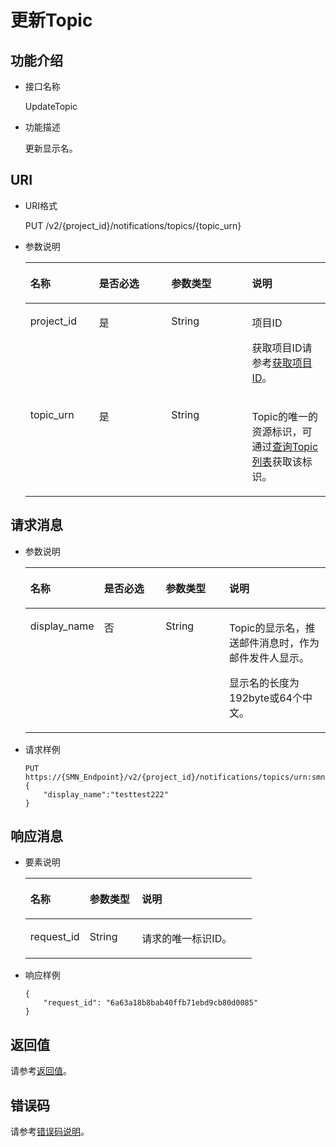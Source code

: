 # 更新Topic<a name="ZH-CN_TOPIC_0036017301"></a>

## 功能介绍<a name="section37714282185146"></a>

-   接口名称

    UpdateTopic


-   功能描述

    更新显示名。


## URI<a name="section46186214185146"></a>

-   URI格式

    PUT /v2/\{project\_id\}/notifications/topics/\{topic\_urn\}


-   参数说明

    <a name="table20000134185146"></a>
    <table><thead align="left"><tr id="row37235592185146"><th class="cellrowborder" valign="top" width="22.887711228877112%" id="mcps1.1.5.1.1"><p id="p63292990185146"><a name="p63292990185146"></a><a name="p63292990185146"></a>名称</p>
    </th>
    <th class="cellrowborder" valign="top" width="24.047595240475953%" id="mcps1.1.5.1.2"><p id="p26458572185146"><a name="p26458572185146"></a><a name="p26458572185146"></a>是否必选</p>
    </th>
    <th class="cellrowborder" valign="top" width="26.957304269573047%" id="mcps1.1.5.1.3"><p id="p62769627185146"><a name="p62769627185146"></a><a name="p62769627185146"></a>参数类型</p>
    </th>
    <th class="cellrowborder" valign="top" width="26.107389261073894%" id="mcps1.1.5.1.4"><p id="p51175059185146"><a name="p51175059185146"></a><a name="p51175059185146"></a>说明</p>
    </th>
    </tr>
    </thead>
    <tbody><tr id="row13917467185146"><td class="cellrowborder" valign="top" width="22.887711228877112%" headers="mcps1.1.5.1.1 "><p id="p53573052185146"><a name="p53573052185146"></a><a name="p53573052185146"></a>project_id</p>
    </td>
    <td class="cellrowborder" valign="top" width="24.047595240475953%" headers="mcps1.1.5.1.2 "><p id="p44449957185146"><a name="p44449957185146"></a><a name="p44449957185146"></a>是</p>
    </td>
    <td class="cellrowborder" valign="top" width="26.957304269573047%" headers="mcps1.1.5.1.3 "><p id="p43676799185146"><a name="p43676799185146"></a><a name="p43676799185146"></a>String</p>
    </td>
    <td class="cellrowborder" valign="top" width="26.107389261073894%" headers="mcps1.1.5.1.4 "><p id="p60845278154921"><a name="p60845278154921"></a><a name="p60845278154921"></a>项目ID</p>
    <p id="p48159858185146"><a name="p48159858185146"></a><a name="p48159858185146"></a>获取项目ID请参考<a href="获取项目ID.md">获取项目ID</a>。</p>
    </td>
    </tr>
    <tr id="row10600782185146"><td class="cellrowborder" valign="top" width="22.887711228877112%" headers="mcps1.1.5.1.1 "><p id="p53356996185146"><a name="p53356996185146"></a><a name="p53356996185146"></a>topic_urn</p>
    </td>
    <td class="cellrowborder" valign="top" width="24.047595240475953%" headers="mcps1.1.5.1.2 "><p id="p26949456185146"><a name="p26949456185146"></a><a name="p26949456185146"></a>是</p>
    </td>
    <td class="cellrowborder" valign="top" width="26.957304269573047%" headers="mcps1.1.5.1.3 "><p id="p35422295185146"><a name="p35422295185146"></a><a name="p35422295185146"></a>String</p>
    </td>
    <td class="cellrowborder" valign="top" width="26.107389261073894%" headers="mcps1.1.5.1.4 "><p id="p50633667185146"><a name="p50633667185146"></a><a name="p50633667185146"></a>Topic的唯一的资源标识，可通过<a href="查询Topic列表.md">查询Topic列表</a>获取该标识。</p>
    </td>
    </tr>
    </tbody>
    </table>


## 请求消息<a name="section18618345185146"></a>

-   参数说明

    <a name="table16833793185146"></a>
    <table><thead align="left"><tr id="row46280455185146"><th class="cellrowborder" valign="top" width="24.55754424557544%" id="mcps1.1.5.1.1"><p id="p57729347185146"><a name="p57729347185146"></a><a name="p57729347185146"></a>名称</p>
    </th>
    <th class="cellrowborder" valign="top" width="20.537946205379455%" id="mcps1.1.5.1.2"><p id="p45565556185146"><a name="p45565556185146"></a><a name="p45565556185146"></a>是否必选</p>
    </th>
    <th class="cellrowborder" valign="top" width="21.15788421157884%" id="mcps1.1.5.1.3"><p id="p66931458185146"><a name="p66931458185146"></a><a name="p66931458185146"></a>参数类型</p>
    </th>
    <th class="cellrowborder" valign="top" width="33.74662533746625%" id="mcps1.1.5.1.4"><p id="p52739028185146"><a name="p52739028185146"></a><a name="p52739028185146"></a>说明</p>
    </th>
    </tr>
    </thead>
    <tbody><tr id="row7465062185146"><td class="cellrowborder" valign="top" width="24.55754424557544%" headers="mcps1.1.5.1.1 "><p id="p690294185146"><a name="p690294185146"></a><a name="p690294185146"></a>display_name</p>
    </td>
    <td class="cellrowborder" valign="top" width="20.537946205379455%" headers="mcps1.1.5.1.2 "><p id="p55913834185146"><a name="p55913834185146"></a><a name="p55913834185146"></a>否</p>
    </td>
    <td class="cellrowborder" valign="top" width="21.15788421157884%" headers="mcps1.1.5.1.3 "><p id="p32726699185146"><a name="p32726699185146"></a><a name="p32726699185146"></a>String</p>
    </td>
    <td class="cellrowborder" valign="top" width="33.74662533746625%" headers="mcps1.1.5.1.4 "><p id="p17720185311254"><a name="p17720185311254"></a><a name="p17720185311254"></a>Topic的显示名，推送邮件消息时，作为邮件发件人显示。</p>
    <p id="p57656838184157"><a name="p57656838184157"></a><a name="p57656838184157"></a>显示名的长度为192byte或64个中文。</p>
    </td>
    </tr>
    </tbody>
    </table>

-   请求样例

    ```
    PUT https://{SMN_Endpoint}/v2/{project_id}/notifications/topics/urn:smn:regionId:f96188c7ccaf4ffba0c9aa149ab2bd57:test_topic_v2
    { 
        "display_name":"testtest222"
    }
    ```


## 响应消息<a name="section11007541185146"></a>

-   要素说明

    <a name="table11342130185146"></a>
    <table><thead align="left"><tr id="row63969717185146"><th class="cellrowborder" valign="top" width="26.16%" id="mcps1.1.4.1.1"><p id="p14164593185146"><a name="p14164593185146"></a><a name="p14164593185146"></a>名称</p>
    </th>
    <th class="cellrowborder" valign="top" width="23.080000000000002%" id="mcps1.1.4.1.2"><p id="p6481381185146"><a name="p6481381185146"></a><a name="p6481381185146"></a>参数类型</p>
    </th>
    <th class="cellrowborder" valign="top" width="50.760000000000005%" id="mcps1.1.4.1.3"><p id="p55229882185146"><a name="p55229882185146"></a><a name="p55229882185146"></a>说明</p>
    </th>
    </tr>
    </thead>
    <tbody><tr id="row42504102185146"><td class="cellrowborder" valign="top" width="26.16%" headers="mcps1.1.4.1.1 "><p id="p20280204185146"><a name="p20280204185146"></a><a name="p20280204185146"></a>request_id</p>
    </td>
    <td class="cellrowborder" valign="top" width="23.080000000000002%" headers="mcps1.1.4.1.2 "><p id="p32083827185146"><a name="p32083827185146"></a><a name="p32083827185146"></a>String</p>
    </td>
    <td class="cellrowborder" valign="top" width="50.760000000000005%" headers="mcps1.1.4.1.3 "><p id="p48653186185146"><a name="p48653186185146"></a><a name="p48653186185146"></a>请求的唯一标识ID。</p>
    </td>
    </tr>
    </tbody>
    </table>

-   响应样例

    ```
    {
        "request_id": "6a63a18b8bab40ffb71ebd9cb80d0085"
    }
    ```


## 返回值<a name="section26976275185146"></a>

请参考[返回值](返回值.md)。

## 错误码<a name="section73211020122511"></a>

请参考[错误码说明](错误码说明.md)。


